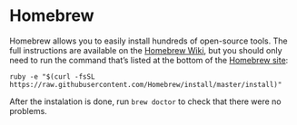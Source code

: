 # Homebrew

Homebrew allows you to easily install hundreds of open-source tools. The full instructions are available on the [Homebrew Wiki](https://github.com/Homebrew/homebrew/wiki/Installation), but you should only need to run the command that’s listed at the bottom of the [Homebrew site](http://brew.sh):

`ruby -e "$(curl -fsSL https://raw.githubusercontent.com/Homebrew/install/master/install)"`

After the instalation is done, run `brew doctor` to check that there were no problems.